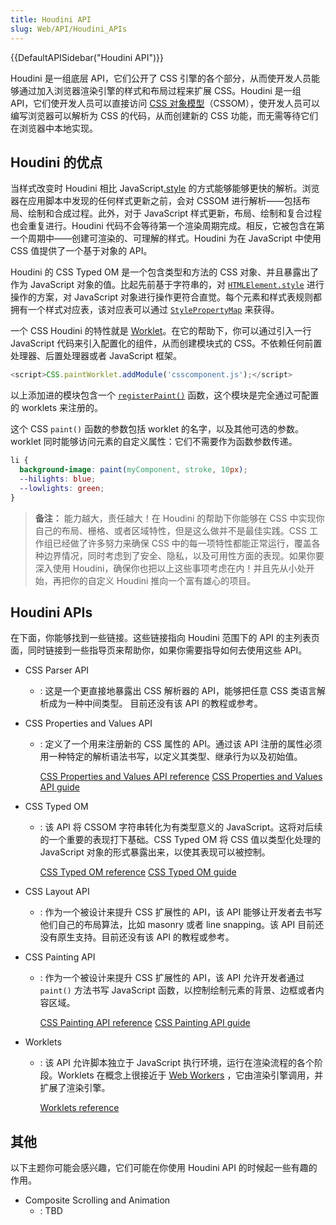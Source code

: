 ```yaml
---
title: Houdini API
slug: Web/API/Houdini_APIs
---
```


{{DefaultAPISidebar("Houdini API")}}

Houdini 是一组底层 API，它们公开了 CSS 引擎的各个部分，从而使开发人员能够通过加入浏览器渲染引擎的样式和布局过程来扩展 CSS。Houdini 是一组 API，它们使开发人员可以直接访问 [CSS 对象模型](/zh-CN/docs/Web/API/CSS_Object_Model)（CSSOM），使开发人员可以编写浏览器可以解析为 CSS 的代码，从而创建新的 CSS 功能，而无需等待它们在浏览器中本地实现。

## Houdini 的优点

当样式改变时 Houdini 相比 JavaScript[.style](/zh-CN/docs/Web/API/ElementCSSInlineStyle/style) 的方式能够能够更快的解析。浏览器在应用脚本中发现的任何样式更新之前，会对 CSSOM 进行解析——包括布局、绘制和合成过程。此外，对于 JavaScript 样式更新，布局、绘制和复合过程也会重复进行。Houdini 代码不会等待第一个渲染周期完成。相反，它被包含在第一个周期中——创建可渲染的、可理解的样式。Houdini 为在 JavaScript 中使用 CSS 值提供了一个基于对象的 API。

Houdini 的 CSS Typed OM 是一个包含类型和方法的 CSS 对象、并且暴露出了作为 JavaScript 对象的值。比起先前基于字符串的，对 [`HTMLElement.style`](/zh-CN/docs/Web/API/HTMLElement/style) 进行操作的方案，对 JavaScript 对象进行操作更符合直觉。每个元素和样式表规则都拥有一个样式对应表，该对应表可以通过 [`StylePropertyMap`](/zh-CN/docs/Web/API/StylePropertyMap) 来获得。

一个 CSS Houdini 的特性就是 [Worklet](/zh-CN/docs/Web/API/Worklet)。在它的帮助下，你可以通过引入一行 JavaScript 代码来引入配置化的组件，从而创建模块式的 CSS。不依赖任何前置处理器、后置处理器或者 JavaScript 框架。

```js
<script>CSS.paintWorklet.addModule('csscomponent.js');</script>
```

以上添加进的模块包含一个 [`registerPaint()`](/zh-CN/docs/Web/API/PaintWorklet/registerPaint) 函数，这个模块是完全通过可配置的 worklets 来注册的。

这个 CSS `paint()` 函数的参数包括 worklet 的名字，以及其他可选的参数。worklet 同时能够访问元素的自定义属性：它们不需要作为函数参数传递。

```css
li {
  background-image: paint(myComponent, stroke, 10px);
  --hilights: blue;
  --lowlights: green;
}
```

> **备注：** 能力越大，责任越大！在 Houdini 的帮助下你能够在 CSS 中实现你自己的布局、栅格、或者区域特性，但是这么做并不是最佳实践。CSS 工作组已经做了许多努力来确保 CSS 中的每一项特性都能正常运行，覆盖各种边界情况，同时考虑到了安全、隐私，以及可用性方面的表现。如果你要深入使用 Houdini，确保你也把以上这些事项考虑在内！并且先从小处开始，再把你的自定义 Houdini 推向一个富有雄心的项目。

## Houdini APIs

在下面，你能够找到一些链接。这些链接指向 Houdini 范围下的 API 的主列表页面，同时链接到一些指导页来帮助你，如果你需要指导如何去使用这些 API。

- CSS Parser API
  - : 这是一个更直接地暴露出 CSS 解析器的 API，能够把任意 CSS 类语言解析成为一种中间类型。
    目前还没有该 API 的教程或参考。
- CSS Properties and Values API

  - : 定义了一个用来注册新的 CSS 属性的 API。通过该 API 注册的属性必须用一种特定的解析语法书写，以定义其类型、继承行为以及初始值。

    [CSS Properties and Values API reference](/zh-CN/docs/Web/API/CSS_Properties_and_Values_API)
    [CSS Properties and Values API guide](/zh-CN/docs/Web/API/CSS_Properties_and_Values_API/guide)

- CSS Typed OM

  - : 该 API 将 CSSOM 字符串转化为有类型意义的 JavaScript。这将对后续的一个重要的表现打下基础。CSS Typed OM 将 CSS 值以类型化处理的 JavaScript 对象的形式暴露出来，以使其表现可以被控制。

    [CSS Typed OM reference](/zh-CN/docs/Web/API/CSS_Typed_OM_API)
    [CSS Typed OM guide](/zh-CN/docs/Web/API/CSS_Typed_OM_API/Guide)

- CSS Layout API
  - : 作为一个被设计来提升 CSS 扩展性的 API，该 API 能够让开发者去书写他们自己的布局算法，比如 masonry 或者 line snapping。该 API 目前还没有原生支持。目前还没有该 API 的教程或参考。
- CSS Painting API

  - : 作为一个被设计来提升 CSS 扩展性的 API，该 API 允许开发者通过 `paint()` 方法书写 JavaScript 函数，以控制绘制元素的背景、边框或者内容区域。

    [CSS Painting API reference](/zh-CN/docs/Web/API/CSS_Painting_API)
    [CSS Painting API guide](/zh-CN/docs/Web/API/CSS_Painting_API/Guide)

- Worklets

  - : 该 API 允许脚本独立于 JavaScript 执行环境，运行在渲染流程的各个阶段。Worklets 在概念上很接近于 [Web Workers](/zh-CN/docs/Web/API/Web_Workers_API/Using_web_workers) ，它由渲染引擎调用，并扩展了渲染引擎。

    [Worklets reference](/zh-CN/docs/Web/API/Worklet)

## 其他

以下主题你可能会感兴趣，它们可能在你使用 Houdini API 的时候起一些有趣的作用。

- Composite Scrolling and Animation
  - : TBD
